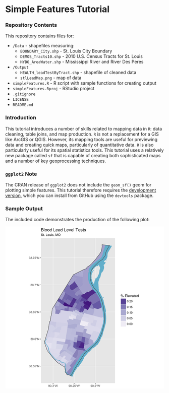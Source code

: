 # Simple Features Tutorial

### Repository Contents
This repository contains files for:
  - `/Data` - shapefiles measuring:
     - `BOUNDARY_City.shp` - St. Louis City Boundary
     - `DEMOS_Tracts10.shp` - 2010 U.S. Census Tracts for St. Louis
     - `HYDO_AreaWater.shp` - Mississippi River and River Des Peres
  - `/Output` 
     - `HEALTH_leadTestByTract.shp` - shapefile of cleaned data
     - `stlLeadMap.png` - map of data
  - `simpleFeatures.R` - R script with sample functions for creating output
  - `simpleFeatures.Rproj` - RStudio project
  - `.gitignore` 
  - `LICENSE`
  - `README.md`
 
### Introduction
This tutorial introduces a number of skills related to mapping data in `R`: data cleaning, table joins, and map production. `R` is not a replacement for a GIS like ArcGIS or QGIS. However, its mapping tools are useful for previewing data and creating quick maps, particularly of quantitative data. `R` is also particularly useful for its spatial statistics tools. This tutorial uses a relatively new package called `sf` that is capable of creating both sophisticated maps and a number of key geoprocessing techniques.

### `ggplot2` Note
The CRAN release of `ggplot2` does not include the `geom_sf()` geom for plotting simple features. This tutorial therefore requires the [development version](https://github.com/tidyverse/ggplot2), which you can install from GitHub using the `devtools` package. 

### Sample Output
The included code demonstrates the production of the following plot:

![leadMap](https://raw.githubusercontent.com/chris-prener/simpleFeatures/master/Output/stlLeadMap.png)
